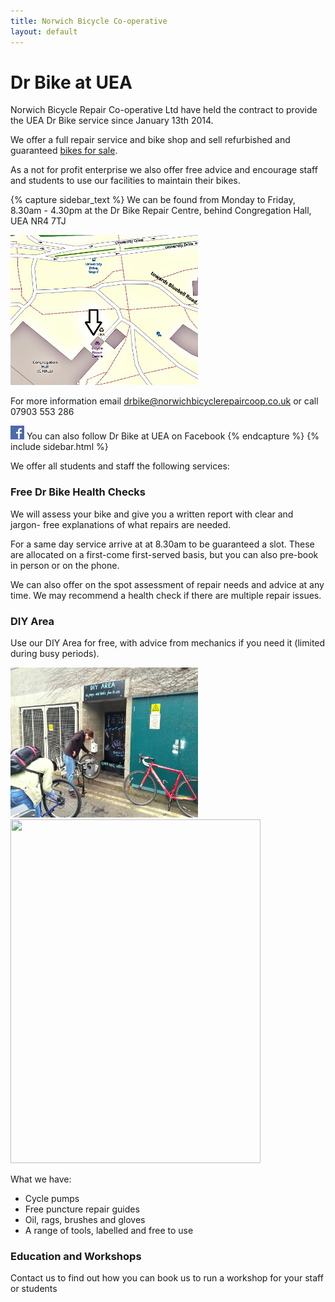 ```yaml
---
title: Norwich Bicycle Co-operative
layout: default
---
```


Dr Bike at UEA
==============
Norwich Bicycle Repair Co-operative Ltd have held the contract to provide the
UEA Dr Bike service since January 13th 2014.

We offer a full repair service and bike shop and sell refurbished and
guaranteed [bikes for sale](/bikes-for-sale/).

As a not for profit enterprise we also offer free advice and encourage staff
and students to use our facilities to maintain their bikes.

{% capture sidebar_text %}
We can be found from Monday to Friday, 8.30am - 4.30pm at the Dr Bike Repair
Centre, behind Congregation Hall, UEA NR4 7TJ

[<img src="/static/images/map_final.jpg" width="300" height="240" />](https://www.openstreetmap.org/#map=19/52.62222/1.24295)

For more information email [drbike@norwichbicyclerepaircoop.co.uk](mailto:drbike@norwichbicyclerepaircoop.co.uk) or call 07903 553 286

[![Visit us on Facebook](/static/images/fb_logo.png)](https://www.facebook.com/drbikeatuea) You can also follow Dr Bike at UEA on Facebook 
{% endcapture %}
{% include sidebar.html %}

We offer all students and staff the following services:

### Free Dr Bike Health Checks ###

We will assess your bike and give you a written report with clear and jargon-
free explanations of what repairs are needed.

For a same day service arrive at at 8.30am to be guaranteed a slot. These are
allocated on a first-come first-served basis, but you can also pre-book in
person or on the phone.

We can also offer on the spot assessment of repair needs and advice at any time.
We may recommend a health check if there are multiple repair issues.

### DIY Area ###

Use our DIY Area for free, with advice from mechanics if you need it (limited during busy periods).

<img src="/static/images/DIY_area_in_use.jpg" width="300" height="240" /> <img src="/static/images/tool_board.jpg" width="400" height="550" />

What we have:
 * Cycle pumps
 * Free puncture repair guides
 * Oil, rags, brushes and gloves
 * A range of tools, labelled and free to use 



### Education and Workshops ###

Contact us to find out how you can book us to run a workshop for your staff or students
